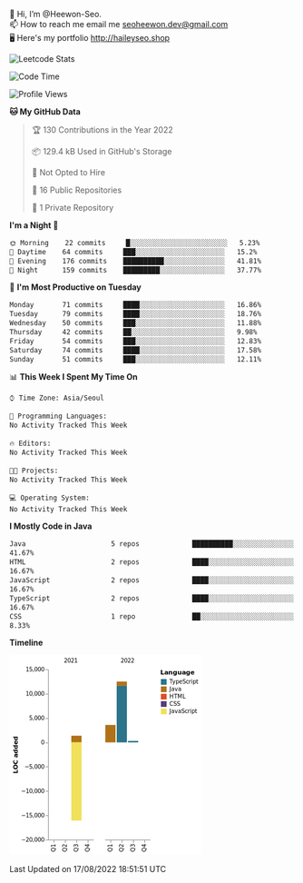 👋 Hi, I’m @Heewon-Seo.  
📫 How to reach me email me seoheewon.dev@gmail.com   
🖥 Here's my portfolio http://haileyseo.shop

![Leetcode Stats](https://leetcode.card.workers.dev/?username=Heewon-Seo)

 <!--START_SECTION:waka-->
![Code Time](http://img.shields.io/badge/Code%20Time-129%20hrs%2029%20mins-blue)

![Profile Views](http://img.shields.io/badge/Profile%20Views-0-blue)

**🐱 My GitHub Data** 

> 🏆 130 Contributions in the Year 2022
 > 
> 📦 129.4 kB Used in GitHub's Storage 
 > 
> 🚫 Not Opted to Hire
 > 
> 📜 16 Public Repositories 
 > 
> 🔑 1 Private Repository 
 > 
**I'm a Night 🦉** 

```text
🌞 Morning    22 commits     █░░░░░░░░░░░░░░░░░░░░░░░░   5.23% 
🌆 Daytime    64 commits     ███░░░░░░░░░░░░░░░░░░░░░░   15.2% 
🌃 Evening    176 commits    ██████████░░░░░░░░░░░░░░░   41.81% 
🌙 Night      159 commits    █████████░░░░░░░░░░░░░░░░   37.77%

```
📅 **I'm Most Productive on Tuesday** 

```text
Monday       71 commits     ████░░░░░░░░░░░░░░░░░░░░░   16.86% 
Tuesday      79 commits     ████░░░░░░░░░░░░░░░░░░░░░   18.76% 
Wednesday    50 commits     ███░░░░░░░░░░░░░░░░░░░░░░   11.88% 
Thursday     42 commits     ██░░░░░░░░░░░░░░░░░░░░░░░   9.98% 
Friday       54 commits     ███░░░░░░░░░░░░░░░░░░░░░░   12.83% 
Saturday     74 commits     ████░░░░░░░░░░░░░░░░░░░░░   17.58% 
Sunday       51 commits     ███░░░░░░░░░░░░░░░░░░░░░░   12.11%

```


📊 **This Week I Spent My Time On** 

```text
⌚︎ Time Zone: Asia/Seoul

💬 Programming Languages: 
No Activity Tracked This Week

🔥 Editors: 
No Activity Tracked This Week

🐱‍💻 Projects: 
No Activity Tracked This Week

💻 Operating System: 
No Activity Tracked This Week

```

**I Mostly Code in Java** 

```text
Java                     5 repos             ██████████░░░░░░░░░░░░░░░   41.67% 
HTML                     2 repos             ████░░░░░░░░░░░░░░░░░░░░░   16.67% 
JavaScript               2 repos             ████░░░░░░░░░░░░░░░░░░░░░   16.67% 
TypeScript               2 repos             ████░░░░░░░░░░░░░░░░░░░░░   16.67% 
CSS                      1 repo              ██░░░░░░░░░░░░░░░░░░░░░░░   8.33%

```


**Timeline**

![Chart not found](https://raw.githubusercontent.com/Heewon-Seo/Heewon-Seo/main/charts/bar_graph.png) 


 Last Updated on 17/08/2022 18:51:51 UTC
<!--END_SECTION:waka-->

